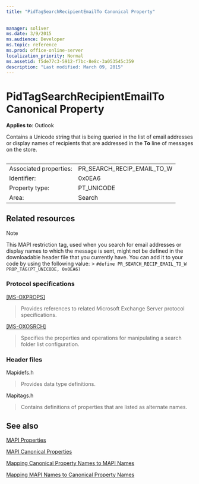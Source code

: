 ```yaml
---
title: "PidTagSearchRecipientEmailTo Canonical Property"
 
 
manager: soliver
ms.date: 3/9/2015
ms.audience: Developer
ms.topic: reference
ms.prod: office-online-server
localization_priority: Normal
ms.assetid: f5de77c3-5912-f7bc-8e8c-3a053545c359
description: "Last modified: March 09, 2015"
---
```


# PidTagSearchRecipientEmailTo Canonical Property

  
  
**Applies to**: Outlook 
  
Contains a Unicode string that is being queried in the list of email addresses or display names of recipients that are addressed in the **To** line of messages on the store. 
  
## 

|||
|:-----|:-----|
|Associated properties:  <br/> |PR_SEARCH_RECIP_EMAIL_TO_W  <br/> |
|Identifier:  <br/> |0x0EA6  <br/> |
|Property type:  <br/> |PT_UNICODE  <br/> |
|Area:  <br/> |Search  <br/> |
   
## Related resources

> [!NOTE]
> This MAPI restriction tag, used when you search for email addresses or display names to which the message is sent, might not be defined in the downloadable header file that you currently have. You can add it to your code by using the following value: >  `#define PR_SEARCH_RECIP_EMAIL_TO_W PROP_TAG(PT_UNICODE, 0x0EA6)`
  
### Protocol specifications

[[MS-OXPROPS]](http://msdn.microsoft.com/library/f6ab1613-aefe-447d-a49c-18217230b148%28Office.15%29.aspx)
  
> Provides references to related Microsoft Exchange Server protocol specifications.
    
[[MS-OXOSRCH]](http://msdn.microsoft.com/library/c72e49b8-78c7-4483-ad65-e46e9133673b%28Office.15%29.aspx)
  
> Specifies the properties and operations for manipulating a search folder list configuration.
    
### Header files

Mapidefs.h
  
> Provides data type definitions.
    
Mapitags.h
  
> Contains definitions of properties that are listed as alternate names.
    
## See also



[MAPI Properties](mapi-properties.md)
  
[MAPI Canonical Properties](mapi-canonical-properties.md)
  
[Mapping Canonical Property Names to MAPI Names](mapping-canonical-property-names-to-mapi-names.md)
  
[Mapping MAPI Names to Canonical Property Names](mapping-mapi-names-to-canonical-property-names.md)

